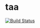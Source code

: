 # taa

[![Build Status](https://dev.azure.com/taityonohibi/taa/_apis/build/status/xztaityozx.taa?branchName=master)](https://dev.azure.com/taityonohibi/taa/_build/latest?definitionId=2&branchName=master)
